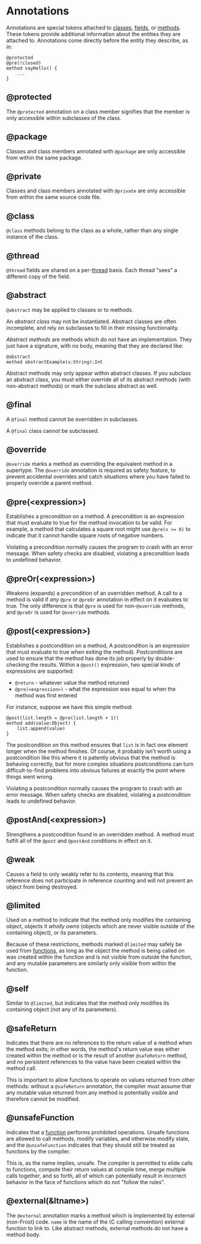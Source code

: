 Annotations
===========

Annotations are special tokens attached to [classes](classes.md), [fields](fields.md), or
[methods](methods.md). These tokens provide additional information about the entities they are
attached to. Annotations come directly before the entity they describe, as in:

    @protected
    @pre(!closed)
    method sayHello() {
        ...
    }

<a name="protected"></a>
@protected
----------

The `@protected` annotation on a class member signifies that the member is only accessible within
subclasses of the class.

<a name="package"></a>
@package
----------

Classes and class members annotated with `@package` are only accessible from within the same
package.

<a name="private"></a>
@private
--------

Classes and class members annotated with `@private` are only accessible from within the same source
code file.

<a name="class"></a>
@class
------

`@class` methods belong to the class as a whole, rather than any single instance 
of the class.

<a name="thread"></a>
@thread
-------

`@thread` fields are shared on a per-[thread](threads.md) basis. Each thread "sees" a different
copy of the field.

<a name="abstract"></a>
@abstract
---------

`@abstract` may be applied to classes or to methods.

An *abstract class* may not be instantiated. Abstract classes are often incomplete, and rely on
subclasses to fill in their missing functionality.

*Abstract methods* are methods which do not have an implementation. They just have a signature, with
no body, meaning that they are declared like:

    @abstract
    method abstractExample(s:String):Int
    
Abstract methods may only appear within abstract classes. If you subclass an abstract class, you
must either override all of its abstract methods (with non-abstract methods) or mark the subclass
abstract as well.

<a name="final"></a>
@final
-------

A `@final` method cannot be overridden in subclasses.

A `@final` class cannot be subclassed.

<a name="override"></a>
@override
---------

`@override` marks a method as overriding the equivalent method in a supertype. The `@override`
annotation is required as safety feature, to prevent accidental overrides and catch situations where
you have failed to properly override a parent method.

<a name="pre"></a>
@pre(&lt;expression>)
---------------------

Establishes a precondition on a method. A precondition is an expression that must evaluate to true
for the method invocation to be valid. For example, a method that calculates a square root might use
`@pre(x >= 0)` to indicate that it cannot handle square roots of negative numbers.

Violating a precondition normally causes the program to crash with an error message. When safety
checks are disabled, violating a precondition leads to undefined behavior.

<a name="preOr"></a>
@preOr(&lt;expression>)
-----------------------

Weakens (expands) a precondition of an overridden method. A call to a method is valid if *any* 
`@pre` or `@preOr` annotation in effect on it evaluates to true. The only difference is that `@pre`
is used for non-`@override` methods, and `@preOr` is used for `@override` methods.

<a name="post"></a>
@post(&lt;expression>)
----------------------

Establishes a postcondition on a method, A postcondition is an expression that must evaluate to true
when exiting the method). Postconditions are used to ensure that the method has done its job
properly by double-checking the results. Within a `@post()` expression, two special kinds of
expressions are supported:

* `@return` - whatever value the method returned
* `@pre(<expression>)` - what the expression was equal to when the method was first entered

For instance, suppose we have this simple method:

    @post(list.length = @pre(list.length + 1))
    method add(value:Object) {
        list.append(value)
    }

The postcondition on this method ensures that `list` is in fact one element longer when the method
finishes. Of course, it probably isn't worth using a postcondition like this where it is patently
obvious that the method is behaving correctly, but for more complex situations postconditions can
turn difficult-to-find problems into obvious failures at exactly the point where things went wrong.

Violating a postcondition normally causes the program to crash with an error message. When safety
checks are disabled, violating a postcondition leads to undefined behavior.

<a name="postAnd"></a>
@postAnd(&lt;expression>)
-------------------------

Strengthens a postcondition found in an overridden method. A method must fulfill all of the `@post`
and `@postAnd` conditions in effect on it.

<a name="weak"></a>
@weak
-----

Causes a field to only weakly refer to its contents, meaning that this reference does not
participate in reference counting and will not prevent an object from being destroyed.

<a name="limited"></a>
@limited
--------

Used on a method to indicate that the method only modifies the containing object, objects it
*wholly owns* (objects which are never visible outside of the containing object), or its parameters.

Because of these restrictions, methods marked `@limited` may safely be used from
[functions](functions.md), as long as the object the method is being called on was created within
the function and is not visible from outside the function, and any mutable parameters are similarly
only visible from within the function.

<a name="self"></a>
@self
-----

Similar to `@limited`, but indicates that the method only modifies its containing object (not any of
its parameters).

<a name="safeReturn"></a>
@safeReturn
-----------

Indicates that there are no references to the return value of a method when the method exits; in
other words, the method's return value was either created within the method or is the result of
another `@safeReturn` method, and no persistent references to the value have been created within the
method call. 

This is important to allow functions to operate on values returned from other methods: without a
`@safeReturn` annotation, the compiler must assume that any mutable value returned from any method
is potentially visible and therefore cannot be modified.

<a name="unsafeFunction"></a>
@unsafeFunction
---------------

Indicates that a [function](functions.md) performs prohibited operations. Unsafe functions are
allowed to call methods, modify variables, and otherwise modify state, and the `@unsafeFunction`
indicates that they should still be treated as functions by the compiler.

This is, as the name implies, unsafe. The compiler is permitted to elide calls to functions, compute
their return values at compile time, merge multiple calls together, and so forth, all of which can
potentially result in incorrect behavior in the face of functions which do not "follow the rules".

<a name="external"></a>
@external(&ltname>)
---------

The `@external` annotation marks a method which is implemented by external (non-Frost) code. `name`
is the name of the (C calling convention) external function to link to. Like abstract methods,
external methods do not have a method body.
